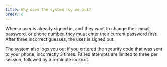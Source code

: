 ```yaml
---
title: Why does the system log me out?
order: 6
---
```


When a user is already signed in, and they want to change their email, password, or phone number, they must enter their current password first. After three incorrect guesses, the user is signed out.

The system also logs you out if you entered the security code that was sent to your phone, incorrectly 3 times. Failed attempts are limited to three per session, followed by a 5-minute lockout.
